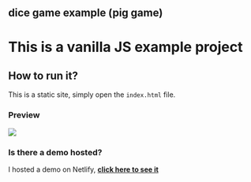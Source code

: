 ## dice game example (pig game)

# This is a vanilla JS example project


## How to run it?
This is a static site, simply open the `index.html` file.

### Preview
![](preview-concept.png)


### Is there a demo hosted?

I hosted a demo on Netlify, **[click here to see it](https://dice-game-battle.netlify.app/)**
